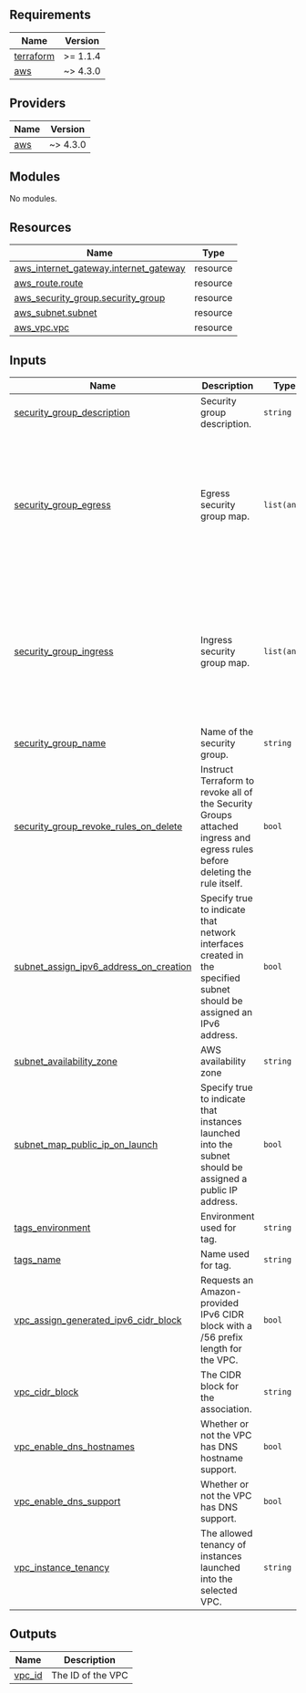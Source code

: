 <!-- BEGIN_TF_DOCS -->
## Requirements

| Name | Version |
|------|---------|
| <a name="requirement_terraform"></a> [terraform](#requirement\_terraform) | >= 1.1.4 |
| <a name="requirement_aws"></a> [aws](#requirement\_aws) | ~> 4.3.0 |

## Providers

| Name | Version |
|------|---------|
| <a name="provider_aws"></a> [aws](#provider\_aws) | ~> 4.3.0 |

## Modules

No modules.

## Resources

| Name | Type |
|------|------|
| [aws_internet_gateway.internet_gateway](https://registry.terraform.io/providers/hashicorp/aws/latest/docs/resources/internet_gateway) | resource |
| [aws_route.route](https://registry.terraform.io/providers/hashicorp/aws/latest/docs/resources/route) | resource |
| [aws_security_group.security_group](https://registry.terraform.io/providers/hashicorp/aws/latest/docs/resources/security_group) | resource |
| [aws_subnet.subnet](https://registry.terraform.io/providers/hashicorp/aws/latest/docs/resources/subnet) | resource |
| [aws_vpc.vpc](https://registry.terraform.io/providers/hashicorp/aws/latest/docs/resources/vpc) | resource |

## Inputs

| Name | Description | Type | Default | Required |
|------|-------------|------|---------|:--------:|
| <a name="input_security_group_description"></a> [security\_group\_description](#input\_security\_group\_description) | Security group description. | `string` | `"Allow inbound/outbound traffic"` | no |
| <a name="input_security_group_egress"></a> [security\_group\_egress](#input\_security\_group\_egress) | Egress security group map. | `list(any)` | <pre>[<br>  {<br>    "cidr_blocks": [<br>      "0.0.0.0/0"<br>    ],<br>    "from_port": 0,<br>    "ipv6_cidr_blocks": [<br>      "::/0"<br>    ],<br>    "protocol": "-1",<br>    "to_port": 0<br>  }<br>]</pre> | no |
| <a name="input_security_group_ingress"></a> [security\_group\_ingress](#input\_security\_group\_ingress) | Ingress security group map. | `list(any)` | <pre>[<br>  {<br>    "cidr_blocks": [<br>      "0.0.0.0/0"<br>    ],<br>    "from_port": 22,<br>    "ipv6_cidr_blocks": [<br>      "::/0"<br>    ],<br>    "protocol": "tcp",<br>    "to_port": 22<br>  }<br>]</pre> | no |
| <a name="input_security_group_name"></a> [security\_group\_name](#input\_security\_group\_name) | Name of the security group. | `string` | n/a | yes |
| <a name="input_security_group_revoke_rules_on_delete"></a> [security\_group\_revoke\_rules\_on\_delete](#input\_security\_group\_revoke\_rules\_on\_delete) | Instruct Terraform to revoke all of the Security Groups attached ingress and egress rules before deleting the rule itself. | `bool` | `false` | no |
| <a name="input_subnet_assign_ipv6_address_on_creation"></a> [subnet\_assign\_ipv6\_address\_on\_creation](#input\_subnet\_assign\_ipv6\_address\_on\_creation) | Specify true to indicate that network interfaces created in the specified subnet should be assigned an IPv6 address. | `bool` | `false` | no |
| <a name="input_subnet_availability_zone"></a> [subnet\_availability\_zone](#input\_subnet\_availability\_zone) | AWS availability zone | `string` | `"us-east-1a"` | no |
| <a name="input_subnet_map_public_ip_on_launch"></a> [subnet\_map\_public\_ip\_on\_launch](#input\_subnet\_map\_public\_ip\_on\_launch) | Specify true to indicate that instances launched into the subnet should be assigned a public IP address. | `bool` | `false` | no |
| <a name="input_tags_environment"></a> [tags\_environment](#input\_tags\_environment) | Environment used for tag. | `string` | `""` | no |
| <a name="input_tags_name"></a> [tags\_name](#input\_tags\_name) | Name used for tag. | `string` | `""` | no |
| <a name="input_vpc_assign_generated_ipv6_cidr_block"></a> [vpc\_assign\_generated\_ipv6\_cidr\_block](#input\_vpc\_assign\_generated\_ipv6\_cidr\_block) | Requests an Amazon-provided IPv6 CIDR block with a /56 prefix length for the VPC. | `bool` | `true` | no |
| <a name="input_vpc_cidr_block"></a> [vpc\_cidr\_block](#input\_vpc\_cidr\_block) | The CIDR block for the association. | `string` | `"192.168.0.0/24"` | no |
| <a name="input_vpc_enable_dns_hostnames"></a> [vpc\_enable\_dns\_hostnames](#input\_vpc\_enable\_dns\_hostnames) | Whether or not the VPC has DNS hostname support. | `bool` | `true` | no |
| <a name="input_vpc_enable_dns_support"></a> [vpc\_enable\_dns\_support](#input\_vpc\_enable\_dns\_support) | Whether or not the VPC has DNS support. | `bool` | `true` | no |
| <a name="input_vpc_instance_tenancy"></a> [vpc\_instance\_tenancy](#input\_vpc\_instance\_tenancy) | The allowed tenancy of instances launched into the selected VPC. | `string` | `"default"` | no |

## Outputs

| Name | Description |
|------|-------------|
| <a name="output_vpc_id"></a> [vpc\_id](#output\_vpc\_id) | The ID of the VPC |
<!-- END_TF_DOCS -->